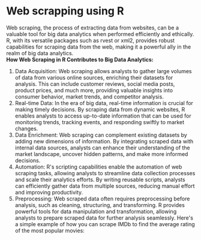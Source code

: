 # Web scrapping using R
Web scraping, the process of extracting data from websites, can be a valuable tool for big data analytics when performed efficiently and ethically. R, with its versatile packages such as rvest or xml2, provides robust capabilities for scraping data from the web, making it a powerful ally in the realm of big data analytics.<br>
<b>How Web Scraping in R Contributes to Big Data Analytics:</b><br>
1. Data Acquisition: Web scraping allows analysts to gather large volumes of data from various online sources, enriching their datasets for analysis. This can include customer reviews, social media posts, product prices, and much more, providing valuable insights into consumer behavior, market trends, and competitor analysis.<br>
2. Real-time Data: In the era of big data, real-time information is crucial for making timely decisions. By scraping data from dynamic websites, R enables analysts to access up-to-date information that can be used for monitoring trends, tracking events, and responding swiftly to market changes.<br>
3. Data Enrichment: Web scraping can complement existing datasets by adding new dimensions of information. By integrating scraped data with internal data sources, analysts can enhance their understanding of the market landscape, uncover hidden patterns, and make more informed decisions.<br>
4. Automation: R's scripting capabilities enable the automation of web scraping tasks, allowing analysts to streamline data collection processes and scale their analytics efforts. By writing reusable scripts, analysts can efficiently gather data from multiple sources, reducing manual effort and improving productivity.<br>
5. Preprocessing: Web scraped data often requires preprocessing before analysis, such as cleaning, structuring, and transforming. R provides powerful tools for data manipulation and transformation, allowing analysts to prepare scraped data for further analysis seamlessly.
Here's a simple example of how you can scrape IMDb to find the average rating of the most popular movies:

